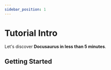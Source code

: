 ```yaml
---
sidebar_position: 1
---
```


# Tutorial Intro

Let's discover **Docusaurus in less than 5 minutes**.

## Getting Started

